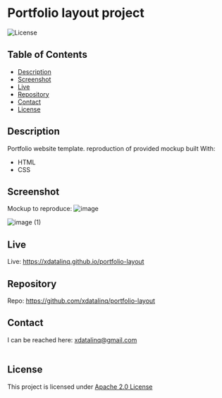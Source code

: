   # Portfolio layout project
  ![License](https://img.shields.io/badge/License-Apache_2.0-blue.svg)
  
  ## Table of Contents
  * [Description](#description)
  * [Screenshot](#screenshot)
  * [Live](#live)
  * [Repository](#repository)
  * [Contact](#contact)
  * [License](#license)

  ## Description
  Portfolio website template. reproduction of provided mockup built With:  
  * HTML
  * CSS
  
  ## Screenshot

  Mockup to reproduce: ![image](https://user-images.githubusercontent.com/89672040/156391186-9d80ac89-7d9c-4981-968b-d264a3cbd3d1.png)

  ![image (1)](https://user-images.githubusercontent.com/89672040/156391210-7e4e9551-2713-411f-884d-3be734fb2085.png)
 
  ## Live
  Live: https://xdatalinq.github.io/portfolio-layout
  
  ## Repository
  Repo: https://github.com/xdatalinq/portfolio-layout 
  
  ## Contact
  I can be reached here: [xdatalinq@gmail.com](xdatalinq@gmail.com)
 <br></br>
    
  ## License
  This project is licensed under [Apache 2.0 License](https://opensource.org/licenses/Apache-2.0)
